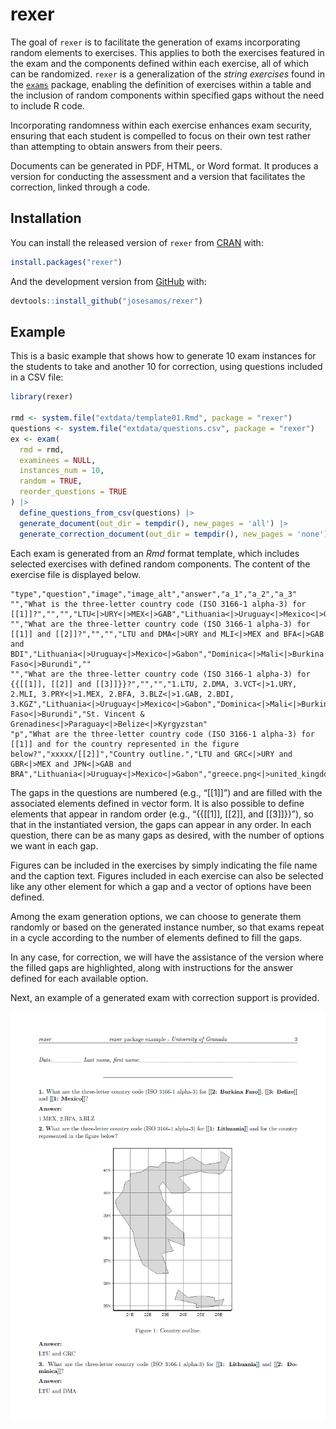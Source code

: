 
<!-- README.md is generated from README.Rmd. Please edit that file -->

# rexer

<!-- badges: start -->
<!-- badges: end -->

The goal of `rexer` is to facilitate the generation of exams
incorporating random elements to exercises. This applies to both the
exercises featured in the exam and the components defined within each
exercise, all of which can be randomized. `rexer` is a generalization of
the *string exercises* found in the
[`exams`](https://CRAN.R-project.org/package=exams) package, enabling
the definition of exercises within a table and the inclusion of random
components within specified gaps without the need to include R code.

Incorporating randomness within each exercise enhances exam security,
ensuring that each student is compelled to focus on their own test
rather than attempting to obtain answers from their peers.

Documents can be generated in PDF, HTML, or Word format. It produces a
version for conducting the assessment and a version that facilitates the
correction, linked through a code.

## Installation

You can install the released version of `rexer` from
[CRAN](https://CRAN.R-project.org) with:

``` r
install.packages("rexer")
```

And the development version from [GitHub](https://github.com/) with:

<!-- You can install the development version from [GitHub](https://github.com/) with: -->

``` r
devtools::install_github("josesamos/rexer")
```

## Example

This is a basic example that shows how to generate 10 exam instances for
the students to take and another 10 for correction, using questions
included in a CSV file:

``` r
library(rexer)

rmd <- system.file("extdata/template01.Rmd", package = "rexer")
questions <- system.file("extdata/questions.csv", package = "rexer")
ex <- exam(
  rmd = rmd,
  examinees = NULL,
  instances_num = 10,
  random = TRUE,
  reorder_questions = TRUE
) |>
  define_questions_from_csv(questions) |>
  generate_document(out_dir = tempdir(), new_pages = 'all') |>
  generate_correction_document(out_dir = tempdir(), new_pages = 'none')
```

Each exam is generated from an *Rmd* format template, which includes
selected exercises with defined random components. The content of the
exercise file is displayed below.

``` csv
"type","question","image","image_alt","answer","a_1","a_2","a_3"
"","What is the three-letter country code (ISO 3166-1 alpha-3) for [[1]]?","","","LTU<|>URY<|>MEX<|>GAB","Lithuania<|>Uruguay<|>Mexico<|>Gabon","",""
"","What are the three-letter country code (ISO 3166-1 alpha-3) for [[1]] and [[2]]?","","","LTU and DMA<|>URY and MLI<|>MEX and BFA<|>GAB and BDI","Lithuania<|>Uruguay<|>Mexico<|>Gabon","Dominica<|>Mali<|>Burkina Faso<|>Burundi",""
"","What are the three-letter country code (ISO 3166-1 alpha-3) for {{[[1]], [[2]] and [[3]]}}?","","","1.LTU, 2.DMA, 3.VCT<|>1.URY, 2.MLI, 3.PRY<|>1.MEX, 2.BFA, 3.BLZ<|>1.GAB, 2.BDI, 3.KGZ","Lithuania<|>Uruguay<|>Mexico<|>Gabon","Dominica<|>Mali<|>Burkina Faso<|>Burundi","St. Vincent & Grenadines<|>Paraguay<|>Belize<|>Kyrgyzstan"
"p","What are the three-letter country code (ISO 3166-1 alpha-3) for [[1]] and for the country represented in the figure below?","xxxxx/[[2]]","Country outline.","LTU and GRC<|>URY and GBR<|>MEX and JPN<|>GAB and BRA","Lithuania<|>Uruguay<|>Mexico<|>Gabon","greece.png<|>united_kingdom.png<|>japan.png<|>brazil.png",
```

The gaps in the questions are numbered (e.g., “\[\[1\]\]”) and are
filled with the associated elements defined in vector form. It is also
possible to define elements that appear in random order (e.g.,
“{{\[\[1\]\], \[\[2\]\], and \[\[3\]\]}}”), so that in the instantiated
version, the gaps can appear in any order. In each question, there can
be as many gaps as desired, with the number of options we want in each
gap.

Figures can be included in the exercises by simply indicating the file
name and the caption text. Figures included in each exercise can also be
selected like any other element for which a gap and a vector of options
have been defined.

Among the exam generation options, we can choose to generate them
randomly or based on the generated instance number, so that exams repeat
in a cycle according to the number of elements defined to fill the gaps.

In any case, for correction, we will have the assistance of the version
where the filled gaps are highlighted, along with instructions for the
answer defined for each available option.

Next, an example of a generated exam with correction support is
provided.

![](man/figures/example01.png)
